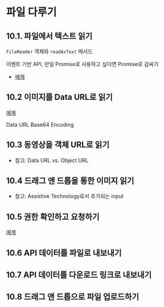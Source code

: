 # 파일 다루기

## 10.1. 파일에서 텍스트 읽기

`FileReader` 객체와 `readAsText` 메서드

이벤트 기반 API, 만일 Promise로 사용하고 싶다면 Promise로 감싸기

* [예제](./10-1-read-text.html)

## 10.2 이미지를 Data URL로 읽기

[예제](./10-2-image.html)

Data URL
Base64 Encoding

## 10.3 동영상을 객체 URL로 읽기

* 참고: Data URL vs. Object URL

## 10.4 드래그 앤 드롭을 통한 이미지 읽기

* 참고: Assistive Technology로서 추가되는 input

## 10.5 권한 확인하고 요청하기

[예제](./10-5-permission.js)

## 10.6 API 데이터를 파일로 내보내기

## 10.7 API 데이터를 다운로드 링크로 내보내기

## 10.8 드래그 앤 드롭으로 파일 업로드하기


